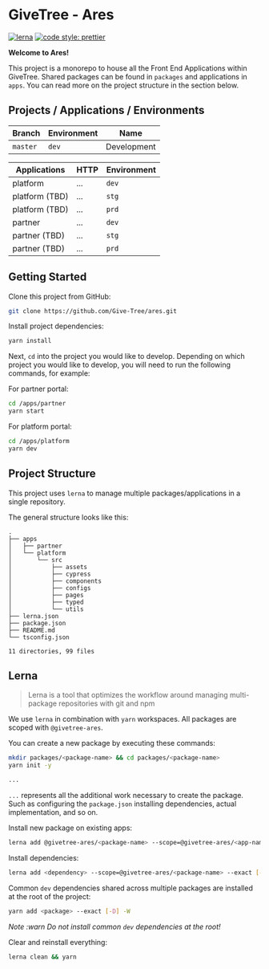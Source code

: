 # GiveTree - Ares

[![lerna](https://img.shields.io/badge/maintained%20with-lerna-cc00ff.svg)](https://lerna.js.org/)
[![code style: prettier](https://img.shields.io/badge/code_style-prettier-ff69b4.svg?style=flat-square)](https://github.com/prettier/prettier)

**Welcome to Ares!**

This project is a monorepo to house all the Front End Applications within GiveTree. Shared packages can be found in `packages` and applications in `apps`. You can read more on the project structure in the section below.

## Projects / Applications / Environments

| Branch   | Environment | Name        |
| -------- | ----------- | ----------- |
| `master` | `dev`       | Development |

| Applications      | HTTP | Environment |
| ----------------- | ---- | ----------- |
| platform          | ...  | `dev`       |
| platform (TBD)    | ...  | `stg`       |
| platform (TBD)    | ...  | `prd`       |
| partner           | ...  | `dev`       |
| partner (TBD)     | ...  | `stg`       |
| partner (TBD)     | ...  | `prd`       |

## Getting Started

Clone this project from GitHub:

```bash
git clone https://github.com/Give-Tree/ares.git
```

Install project dependencies:

```bash
yarn install
```

Next, `cd` into the project you would like to develop. Depending on which project you would like to develop, you will need to run the following commands, for example:

For partner portal:

```bash
cd /apps/partner
yarn start
```

For platform portal:

```bash
cd /apps/platform
yarn dev
```

## Project Structure

This project uses `lerna` to manage multiple packages/applications in a single repository.

The general structure looks like this:

```
.
├── apps
│   ├── partner
│   └── platform
│       └── src
│           ├── assets
│           ├── cypress
│           ├── components
│           ├── configs
│           ├── pages
│           ├── typed
│           └── utils
├── lerna.json
├── package.json
├── README.md
└── tsconfig.json

11 directories, 99 files
```

## Lerna

> Lerna is a tool that optimizes the workflow around managing multi-package repositories with git and npm

We use `lerna` in combination with `yarn` workspaces. All packages are scoped with `@givetree-ares`.

You can create a new package by executing these commands:

```bash
mkdir packages/<package-name> && cd packages/<package-name>
yarn init -y

...
```

`...` represents all the additional work necessary to create the package. Such as configuring the `package.json`
installing dependencies, actual implementation, and so on.

Install new package on existing apps:

```bash
lerna add @givetree-ares/<package-name> --scope=@givetree-ares/<app-name> --exact
```

Install dependencies:

```bash
lerna add <dependency> --scope=@givetree-ares/<package-name> --exact [-D]
```

Common `dev` dependencies shared across multiple packages are installed at the root of the project:

```bash
yarn add <package> --exact [-D] -W
```

_Note :warn Do not install common `dev` dependencies at the root!_

Clear and reinstall everything:

```bash
lerna clean && yarn
```
